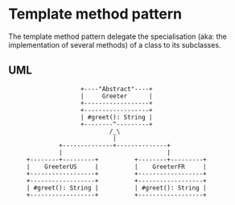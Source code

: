 # Template method pattern #
The template method pattern delegate the specialisation (aka: the implementation of several methods) of a class to its subclasses.

## UML ##

                        +----"Abstract"----+                
                        |     Greeter      |                
                        +------------------+                
                        +------------------+                               
                        | #greet(): String |                                
                        +--------^---------+                
                                /_\                         
                                 |                          
                  +--------------+--------------+           
                  |                             |           
         +--------+---------+          +--------+---------+ 
         |    GreeterUS     |          |    GreeterFR     | 
         +------------------+          +------------------+ 
         +------------------+          +------------------+ 
         | #greet(): String |          | #greet(): String | 
         +------------------+          +------------------+ 

